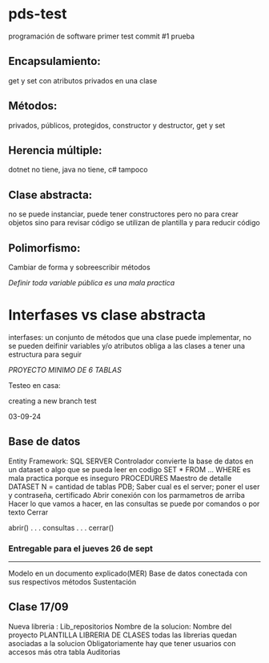 # pds-test
programación de software primer test
commit #1 prueba
## Encapsulamiento:
  get y set con atributos privados en una clase
## Métodos:
  privados, públicos, protegidos, constructor y destructor, get y set
## Herencia múltiple:
  dotnet no tiene, java no tiene, c# tampoco
## Clase abstracta:
  no se puede instanciar, puede tener constructores pero no para crear objetos sino para revisar código
  se utilizan de plantilla y para reducir código
## Polimorfismo:
  Cambiar de forma y sobreescribir métodos
  
*Definir toda variable pública es una mala practica*

# Interfases vs clase abstracta
  interfases: un conjunto de métodos que una clase puede implementar, no se pueden deifinir variables y/o atributos
  obliga a las clases a tener una estructura para seguir 

*PROYECTO MINIMO DE 6 TABLAS*

Testeo en casa:

creating a new branch test 

03-09-24
## Base de datos
Entity Framework: 
SQL SERVER 
Controlador
convierte la base de datos en un dataset o algo que se pueda leer en codigo
SET * FROM ... WHERE  es mala practica porque es inseguro
PROCEDURES 
Maestro de detalle
DATASET N = cantidad de tablas
PDB; Saber cual es el server; poner el user y contraseña, certificado
Abrir conexión con los parmametros de arriba
Hacer lo que vamos a hacer, en las consultas se puede por comandos o por texto
Cerrar 

abrir()
.
.
.
consultas
.
.
.
cerrar()


### Entregable para el jueves 26 de sept
_________________________________________________________
Modelo en un documento explicado(MER)
Base de datos conectada con sus respectivos métodos
Sustentación

## Clase 17/09
Nueva libreria : Lib_repositorios
Nombre de la solucion: Nombre del proyecto
PLANTILLA LIBRERIA DE CLASES 
todas las librerias quedan asociadas a la solucion 
Obligatoriamente hay que tener usuarios con accesos más otra tabla
Auditorias
